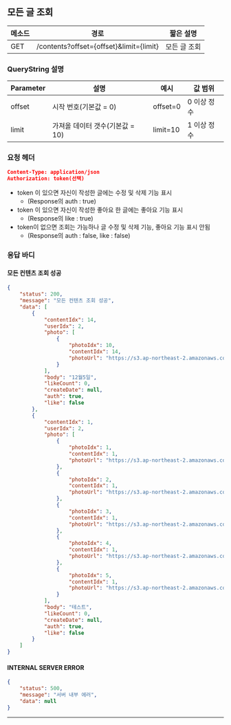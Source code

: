 ## 모든 글 조회

| 메소드 | 경로                                    | 짧은 설명    |
| ------ | --------------------------------------- | ------------ |
| GET    | /contents?offset={offset}&limit={limit} | 모든 글 조회 |

### QueryString 설명

| Parameter | 설명                            | 예시     | 값 범위     |
| --------- | ------------------------------- | -------- | ----------- |
| offset    | 시작 번호(기본값 = 0)           | offset=0 | 0 이상 정수 |
| limit     | 가져올 데이터 갯수(기본값 = 10) | limit=10 | 1 이상 정수 |

### 요청 헤더

```json
Content-Type: application/json
Authorization: token(선택)
```

- token 이 있으면 자신이 작성한 글에는 수정 및 삭제 기능 표시
  - (Response의 auth : true)
- token 이 있으면 자신이 작성한 좋아요 한 글에는 좋아요 기능 표시
  - (Response의 like : true)
- token이 없으면 조회는 가능하나 글 수정 및 삭제 기능, 좋아요 기능 표시 안됨
  - (Response의 auth : false, like : false)

### 응답 바디

#### 모든 컨텐츠 조회 성공

```json
{
    "status": 200,
    "message": "모든 컨텐츠 조회 성공",
    "data": [
        {
            "contentIdx": 14,
            "userIdx": 2,
            "photo": [
                {
                    "photoIdx": 10,
                    "contentIdx": 14,
                    "photoUrl": "https://s3.ap-northeast-2.amazonaws.com/sopt-7/69d3daa7da56457a8cd11958df8cb494.gif"
                }
            ],
            "body": "12월5일",
            "likeCount": 0,
            "createDate": null,
            "auth": true,
            "like": false
        },
        {
            "contentIdx": 1,
            "userIdx": 2,
            "photo": [
                {
                    "photoIdx": 1,
                    "contentIdx": 1,
                    "photoUrl": "https://s3.ap-northeast-2.amazonaws.com/sopt-7/afc6aeb84fb14cc1bbd07ba22a207abb.jpg"
                },
                {
                    "photoIdx": 2,
                    "contentIdx": 1,
                    "photoUrl": "https://s3.ap-northeast-2.amazonaws.com/sopt-7/951a4fcd36bf41aa931b6e419a93d071.png"
                },
                {
                    "photoIdx": 3,
                    "contentIdx": 1,
                    "photoUrl": "https://s3.ap-northeast-2.amazonaws.com/sopt-7/35ab92d6ca374433814987097217676e.png"
                },
                {
                    "photoIdx": 4,
                    "contentIdx": 1,
                    "photoUrl": "https://s3.ap-northeast-2.amazonaws.com/sopt-7/7c6115149aad4ca19aa7bf766a8b75ad.jpg"
                },
                {
                    "photoIdx": 5,
                    "contentIdx": 1,
                    "photoUrl": "https://s3.ap-northeast-2.amazonaws.com/sopt-7/af221954f30b4771a526dc3121fc353c.jpg"
                }
            ],
            "body": "테스트",
            "likeCount": 0,
            "createDate": null,
            "auth": true,
            "like": false
        }
    ]
}
```
#### INTERNAL SERVER ERROR

```json
{
    "status": 500,
    "message": "서버 내부 에러",
    "data": null
}
```
------